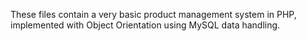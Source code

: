 These files contain a very basic product management system in PHP, implemented with Object Orientation using MySQL data handling.
